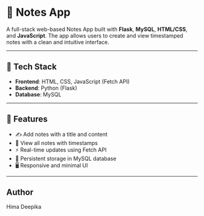 # 📝 Notes App

A full-stack web-based Notes App built with **Flask**, **MySQL**, **HTML/CSS**, and **JavaScript**. The app allows users to create and view timestamped notes with a clean and intuitive interface.

---

## 🔧 Tech Stack

- **Frontend**: HTML, CSS, JavaScript (Fetch API)
- **Backend**: Python (Flask)
- **Database**: MySQL

---

## 🚀 Features

- ✍️ Add notes with a title and content
- 🧾 View all notes with timestamps
- ⚡ Real-time updates using Fetch API
- 💾 Persistent storage in MySQL database
- 🖥️ Responsive and minimal UI

---

## Author 
Hima Deepika

